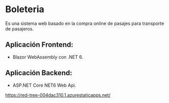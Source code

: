 # Boleteria

Es una sistema web basado en la compra online de pasajes para transporte de pasajeros.

## Aplicación Frontend:
- Blazor WebAssembly con .NET 6.

## Aplicación Backend:
- ASP.NET Core NET6 Web Api.

https://red-tree-004dac310.1.azurestaticapps.net/



